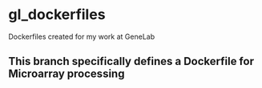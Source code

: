 # gl_dockerfiles
Dockerfiles created for my work at GeneLab

## This branch specifically defines a Dockerfile for Microarray processing